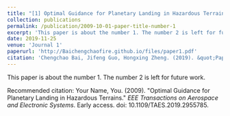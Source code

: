 ```yaml
---
title: "[1] Optimal Guidance for Planetary Landing in Hazardous Terrains"
collection: publications
permalink: /publication/2009-10-01-paper-title-number-1
excerpt: 'This paper is about the number 1. The number 2 is left for future work.'
date: 2019-11-25
venue: 'Journal 1'
paperurl: 'http://Baichengchaofire.github.io/files/paper1.pdf'
citation: 'Chengchao Bai, Jifeng Guo, Hongxing Zheng. (2019). &quot;Paper Title Number 1.&quot; <i>Journal 1</i>. 1(1).'
---
```

This paper is about the number 1. The number 2 is left for future work.

Recommended citation: Your Name, You. (2009). "Optimal Guidance for Planetary Landing in Hazardous Terrains." <i>EEE Transactions on Aerospace and Electronic Systems</i>. Early access. doi: 10.1109/TAES.2019.2955785.
